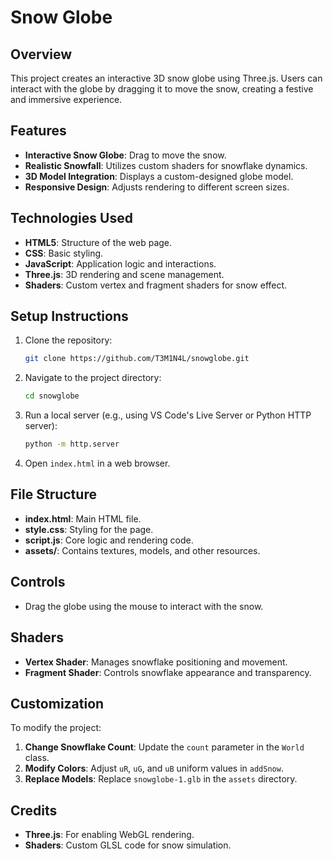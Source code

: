 # Snow Globe

## Overview
This project creates an interactive 3D snow globe using Three.js. Users can interact with the globe by dragging it to move the snow, creating a festive and immersive experience.

## Features
- **Interactive Snow Globe**: Drag to move the snow.
- **Realistic Snowfall**: Utilizes custom shaders for snowflake dynamics.
- **3D Model Integration**: Displays a custom-designed globe model.
- **Responsive Design**: Adjusts rendering to different screen sizes.

## Technologies Used
- **HTML5**: Structure of the web page.
- **CSS**: Basic styling.
- **JavaScript**: Application logic and interactions.
- **Three.js**: 3D rendering and scene management.
- **Shaders**: Custom vertex and fragment shaders for snow effect.

## Setup Instructions

1. Clone the repository:
   ```bash
   git clone https://github.com/T3M1N4L/snowglobe.git
   ```

2. Navigate to the project directory:
   ```bash
   cd snowglobe
   ```


4. Run a local server (e.g., using VS Code's Live Server or Python HTTP server):
   ```bash
   python -m http.server
   ```

5. Open `index.html` in a web browser.

## File Structure
- **index.html**: Main HTML file.
- **style.css**: Styling for the page.
- **script.js**: Core logic and rendering code.
- **assets/**: Contains textures, models, and other resources.

## Controls
- Drag the globe using the mouse to interact with the snow.

## Shaders
- **Vertex Shader**: Manages snowflake positioning and movement.
- **Fragment Shader**: Controls snowflake appearance and transparency.

## Customization
To modify the project:
1. **Change Snowflake Count**: Update the `count` parameter in the `World` class.
2. **Modify Colors**: Adjust `uR`, `uG`, and `uB` uniform values in `addSnow`.
3. **Replace Models**: Replace `snowglobe-1.glb` in the `assets` directory.

## Credits
- **Three.js**: For enabling WebGL rendering.
- **Shaders**: Custom GLSL code for snow simulation.
